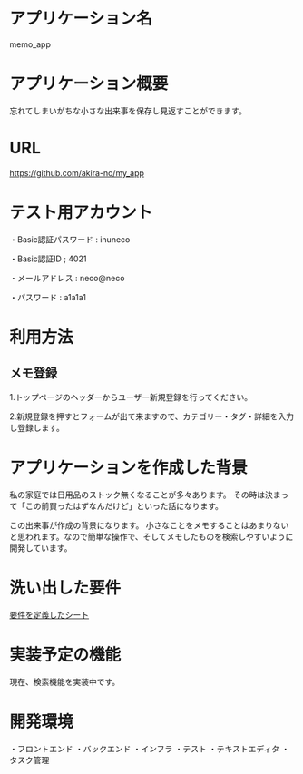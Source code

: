 # アプリケーション名
memo_app

# アプリケーション概要
忘れてしまいがちな小さな出来事を保存し見返すことができます。

# URL
https://github.com/akira-no/my_app

# テスト用アカウント
・Basic認証パスワード : inuneco

・Basic認証ID ; 4021

・メールアドレス : neco@neco

・パスワード : a1a1a1

# 利用方法
## メモ登録
1.トップページのヘッダーからユーザー新規登録を行ってください。

2.新規登録を押すとフォームが出て来ますので、カテゴリー・タグ・詳細を入力し登録します。

# アプリケーションを作成した背景
私の家庭では日用品のストック無くなることが多々あります。
その時は決まって「この前買ったはずなんだけど」といった話になります。

この出来事が作成の背景になります。
小さなことをメモすることはあまりないと思われます。なので簡単な操作で、そしてメモしたものを検索しやすいように開発しています。

# 洗い出した要件
[要件を定義したシート](https://docs.google.com/spreadsheets/d/1r-5Gm0abVEMMfWKWGhIsiefkA765hH5X6Co7Hso3dYA/edit#gid=982722306)

# 実装予定の機能
現在、検索機能を実装中です。

<!-- # データベース設計 -->

<!-- # 画面遷移図 -->

# 開発環境
・フロントエンド
・バックエンド
・インフラ
・テスト
・テキストエディタ
・タスク管理

<!-- # ローカルでの動作方法 -->

<!-- # 工夫したポイント -->

